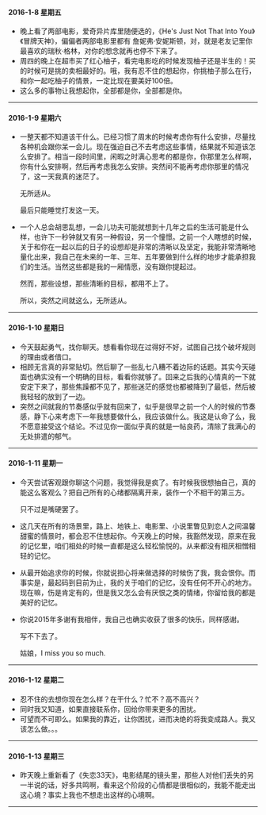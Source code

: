#### 2016-1-8 星期五
* 晚上看了两部电影，爱奇异片库里随便选的，《He's Just Not That Into You》《冒牌天神》，偏偏者两部电影里都有 詹妮弗·安妮斯顿，对，就是老友记里你最喜欢的瑞秋·格林，对你的想念就再也停不下来了。
* 周四的晚上在超市买了红心柚子，看完电影吃的时候发现柚子还是半生的！买的时候可是挑的卖相最好的。哦，我有忍不住的想起你，你挑柚子那么在行，和你一起吃柚子的情景，一定比现在要美好100倍。
* 这么多的事物让我想起你，全部都是你，全部都是你。

***

#### 2016-1-9 星期六
* 一整天都不知道该干什么。已经习惯了周末的时候考虑你有什么安排，尽量找各种机会跟你呆一会儿。现在强迫自己不去考虑这些事情，结果就不知道该怎么安排了。相当一段时间里，闲暇之时满心思考的都是你，你那里怎么样啊，你有什么安排啊，然后再考虑我怎么安排。突然间不能再考虑你那里的情况了，这一天我真的迷茫了。

  无所适从。

  最后只能睡觉打发这一天。

* 一个人总会胡思乱想，一会儿功夫可能就想到十几年之后的生活可能是什么样，也许下一秒钟就又有另一种假设，另一个憧憬。之前一个人瞎想的时候，关于和你在一起以后的日子的设想却是非常的清晰以及坚定，我能非常清晰地量化出来，我自己在未来的一年、三年、五年要做到什么样的地步才能承担我们的生活。当然这些都是我的一厢情愿，没有跟你提起过。

  然而，那些设想，那些清晰的目标，都用不上了。

  所以，突然之间就这么，无所适从。
  
***

#### 2016-1-10 星期日
* 今天鼓起勇气，找你聊天。想看看你现在过得好不好，试图自己找个破坏规则的理由或者借口。
* 相顾无言真的非常贴切。然后聊了一些乱七八糟不着边际的话题。其实今天碰面也确实没有一个明确的目标，看看你就够了。回来之后我的心情真的一下就安定下来了，那些焦躁都不见了，那些迷茫的感觉也都被降到了最低，然后被我轻轻的放到了一边。
* 突然之间就我的节奏感似乎就有回来了，似乎是很早之前一个人的时候的节奏感，静下心来考虑下一年我想要做什么，我应该做什么。我这是认命了么，我不愿意接受这个结论。不过见你一面似乎真的就是一帖良药，清除了我满心的无处排遣的郁气。

***

#### 2016-1-11 星期一
* 今天尝试客观跟你聊这个问题，我觉得我是疯了。有时候我很想抽自己，真的能这么客观么？把自己所有的心绪都隔离开来，装作一个不相干的第三方。

  只不过是嘴硬罢了。

* 这几天在所有的场景里，路上、地铁上、电影里、小说里瞥见到恋人之间温馨甜蜜的情景时，都会忍不住想起你。今天晚上的时候，我豁然发现，原来在我的记忆里，咱们相处的时候一直都是这么轻松愉悦的。从来都没有相厌相憎相轻的记忆。
* 从最开始追求你的时候，你就说担心将来做选择的时候伤了我，我会恨你。而事实是，最起码到目前为止，我的关于咱们的记忆，没有任何不开心的地方。现在嘛，伤是肯定有的，但是我又怎么会有厌恨之类的情绪，你留给我的都是美好的记忆。

* 你说2015年多谢有我相伴，我自己也确实收获了很多的快乐，同样感谢。

  写不下去了。

  姑娘，I miss you so much.
  
***

#### 2016-1-12 星期二
* 忍不住的去想你现在怎么样？在干什么？忙不？高不高兴？
* 同时我又知道，如果直接联系你，回给你带来更多的困扰。
* 可望而不可即么。如果我的靠近，让你困扰，进而决绝的将我变成路人。我又该怎么做。。。

***

#### 2016-1-13 星期三
* 昨天晚上重新看了《失恋33天》，电影结尾的镜头里，那些人对他们丢失的另一半说的话，好多共鸣啊，看来这个阶段的心情都是很相似的，我能不能走出这心境？事实上我也不想走出这样的心境啊。

***
